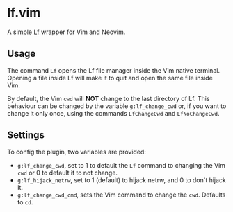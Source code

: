 # lf.vim

A simple [Lf](https://github.com/gokcehan/lf) wrapper for Vim and Neovim.

## Usage

The command `Lf` opens the Lf file manager inside the Vim native terminal.
Opening a file inside Lf will make it to quit and open the same file inside Vim.

By default, the Vim `cwd` will **NOT** change to the last directory of Lf. This
behaviour can be changed by the variable `g:lf_change_cwd` or, if you want to
change it only once, using the commands `LfChangeCwd` and `LfNoChangeCwd`.

## Settings

To config the plugin, two variables are provided:

- `g:lf_change_cwd`, set to 1 to default the `Lf` command to changing the Vim
  `cwd` or 0 to default it to not change.  
- `g:lf_hijack_netrw`, set to 1 (default) to hijack netrw, and 0 to don't hijack
  it.  
- `g:lf_change_cwd_cmd`, sets the Vim command to change the `cwd`. Defaults to
  `cd`.
